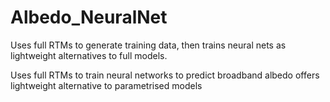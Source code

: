 # Albedo_NeuralNet
Uses full RTMs to generate training data, then trains neural nets as lightweight alternatives to full models.

Uses full RTMs to train neural networks to predict broadband albedo
offers lightweight alternative to parametrised models
